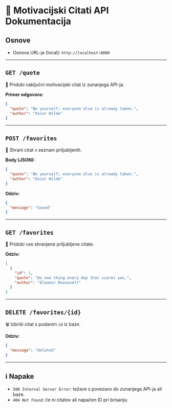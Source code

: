 # 📑 Motivacijski Citati API Dokumentacija

## Osnove
- Osnova URL-ja (local): `http://localhost:8000`

---

## `GET /quote`
📌 Pridobi naključni motivacijski citat iz zunanjega API-ja.

**Primer odgovora:**
```json
{
  "quote": "Be yourself; everyone else is already taken.",
  "author": "Oscar Wilde"
}
```

---

## `POST /favorites`
💾 Shrani citat v seznam priljubljenih.

**Body (JSON):**
```json
{
  "quote": "Be yourself; everyone else is already taken.",
  "author": "Oscar Wilde"
}
```

**Odziv:**
```json
{
  "message": "Saved"
}
```

---

## `GET /favorites`
📄 Pridobi vse shranjene priljubljene citate.

**Odziv:**
```json
[
  {
    "id": 1,
    "quote": "Do one thing every day that scares you.",
    "author": "Eleanor Roosevelt"
  }
]
```

---

## `DELETE /favorites/{id}`
🗑️ Izbriši citat s podanim `id` iz baze.

**Odziv:**
```json
{
  "message": "Deleted"
}
```

---

## ℹ️ Napake
- `500 Internal Server Error`: težave s povezavo do zunanjega API-ja ali baze.
- `404 Not Found`: če ni citatov ali napačen ID pri brisanju.

